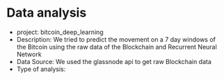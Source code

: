 # Data analysis
- project: bitcoin_deep_learning
- Description: We tried to predict the movement on a 7 day windows of the Bitcoin using the raw data of the Blockchain and Recurrent Neural Network 
- Data Source: We used the glassnode api to get raw Blockchain data
- Type of analysis:
